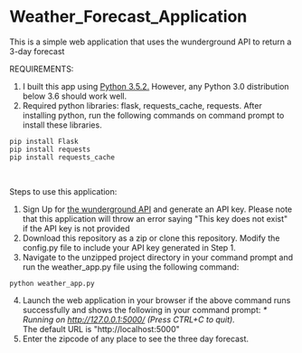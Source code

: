 # Weather_Forecast_Application
This is a simple web application that uses the wunderground API to return a 3-day forecast

REQUIREMENTS:<br>
1) I built this app using <a href="https://www.python.org/downloads/release/python-352/">Python 3.5.2.</a> However, any Python 3.0 distribution below 3.6 should work well.<br>
2) Required python libraries: flask, requests_cache, requests. After installing python, run the following commands on command prompt to install these libraries.<br>
```
pip install Flask
pip install requests
pip install requests_cache
```
<br>

Steps to use this application:<br>
1) Sign Up for <a href="https://www.wunderground.com/weather/api/d/docs">the wunderground API</a> and generate an API key. Please note that this application will throw an error saying "This key does not exist" if the API key is not provided <br>
2) Download this repository as a zip or clone this repository. Modify the config.py file to include your API key generated in Step 1.<br>
3) Navigate to the unzipped project directory in your command prompt and run the weather_app.py file using the following command:<br>
```
python weather_app.py
```
4) Launch the web application in your browser if the above command runs successfully and shows the following in your command prompt:
 <i>* Running on http://127.0.0.1:5000/ (Press CTRL+C to quit).</i> <br>
 The default URL is "http://localhost:5000" <br>
5) Enter the zipcode of any place to see the three day forecast. <br>

